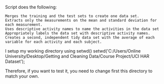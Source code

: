 Script does the following:

    Merges the training and the test sets to create one data set.
    Extracts only the measurements on the mean and standard deviation for each measurement.
    Uses descriptive activity names to name the activities in the data set
    Appropriately labels the data set with descriptive activity names.
    Creates a second, independent tidy data set with the average of each variable for each activity and each subject.

I setup my working directory using setwd()
setwd('C:/Users/Online University/Desktop/Getting and Cleaning Data/Course Project/UCI HAR Dataset');

Therefore, if you want to test it, you need to change first this directory to match your own.